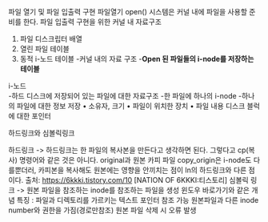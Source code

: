 파일 열기 및 파일 입출력 구현
파일열기 open()
  시스템은 커널 내에 파일을 사용할 준비를 한다.
파일 입출력 구현을 위한 커널 내 자료구조
  1. 파일 디스크립터 배열
  3. 열린 파일 테이블
  4. 동적 i-노드 테이블
      -커널 내의 자료 구조
      -**Open 된 파일들의 i-node를 저장하는 테이블**

i-노드  
  -하드 디스크에 저장되어 있는 파일에 대한 자료구조
  -한 파일에 하나의 i-node
  -하나의 파일에 대한 정보 저장
    • 소유자, 크기
    • 파일이 위치한 장치 
    • 파일 내용 디스크 블럭에 대한 포인터

하드링크와 심볼릭링크

하드링크
-> 하드링크는 한 파일의 복사본을 만든다고 생각하면 된다. 그렇다고 cp(복사) 명령어와 같은 것은 아니다.
    original과 원본 카피 파일 copy_origin은 i-node도 다를뿐더러, 카피본을 복사해도 원본에는 영향을 안끼치는 점이 ln의 하드링크와 다른 점이다. 
    출처: https://6kkki.tistory.com/10 [NATION OF 6KKKI:티스토리]
심볼릭 링크
-> 원본 파일을 참조하는 inode를 참조하는 파일을 생성
    윈도우 바로가기와 같은 개념
    특징 : 
    파일과 디렉토리를 가르키는 텍스트 포인터 참조 가능
    원본파일과 다른 inode number와 권한을 가짐(경로만참조)
    원본 파일 삭제 시 오류 발생

  
